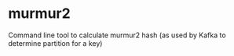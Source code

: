 # murmur2
Command line tool to calculate murmur2 hash (as used by Kafka to determine partition for a key)
